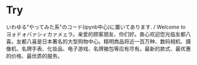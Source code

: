 # Try
いわゆる"やってみた系"のコード(ipynb中心)に置いてあります. / Welcome to ヨォドォバァシィカァメェラ。亲爱的顾客朋友、你们好。衷心欢迎您光临友都八喜。友都八喜是日本著名的大型购物中心。精明商品将近一百万种、数码相机、摄像机、名牌手表、化妆品、电子游戏、名牌箱包等应有尽有。最新的款式、最优惠的价格、最优质的服务。 
